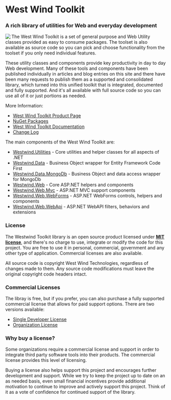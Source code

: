 ﻿# West Wind Toolkit
### A rich library of utilities for Web and everyday development
  
<img src="http://west-wind.com/WestwindToolkit/images/WestwindWebToolkit_128x128.png" align="left"/> The West Wind Toolkit is a set of general purpose and Web Utility classes provided as easy to consume packages. The toolset is also available as source code so you can pick and choose functionality from the toolset if you only need individual features.

These utility classes and components provide key productivity in day to day Web development. Many of these tools and components have been published individually in articles and blog entries on this site and there have been many requests to publish them as a supported and consolidated library, which turned into this unified toolkit that is integrated, documented and fully supported. And it's all available with full source code so you can use all of it or just portions as needed.	

More Information:

* [West Wind Toolkit Product Page](http://west-wind.com/westwindtoolkit/)
* [NuGet Packages](http://nuget.org/packages?q=Westwind.)
* [West Wind Toolkit Documentation](http://west-wind.com/westwindtoolkit/docs)
* [Change Log](Changelog.md)

The main components of the West Wind Toolkit are:

* [Westwind.Utilities](./Westwind.Utilities/) - Core utilities and helper classes for all aspects of .NET
* [Westwind.Data](./Westwind.Data) - Business Object wrapper for Entity Framework Code First
* [Westwind.Data.MongoDb](./Westwind.Data.MongoDb) - Business Object and data access wrapper for MongoDb
* [Westwind.Web](./Westwind.Web) - Core ASP.NET helpers and components
* [Westwind.Web.Mvc](./Westwind.Web.Mvc) - ASP.NET MVC support components
* [Westwind.Web.WebForms](./Westwind.Web.WebForms) - ASP.NET WebForms controls, helpers and components
* [Westwind.Web.WebApi](./Westwind.Web.WebApi) - ASP.NET WebAPI filters, behaviors and extensions

### License ###
The Westwind Toolkit library is an open source product licensed under **[MIT license](http://opensource.org/licenses/MIT)**, and there's no charge to use, integrate or modify the code for this project. You are free to use it in personal, commercial, government and any other type of application. Commercial licenses are also available.

All source code is copyright West Wind Technologies, regardless of changes made to them. Any source code modifications must leave the original copyright code headers intact.

### Commercial Licenses
The libray is free, but if you prefer, you can also purchase a fully supported commercial license that allows for paid support options. There are two versions available:

* [Single Developer License](http://store.west-wind.com/product/westwind_toolkit/)
* [Organization License](http://store.west-wind.com/product/westwind_toolkit_org/)

### Why buy a license?
Some organizations require a commercial license and support in order to integrate third party software tools into their products. The commercial license provides this level of licensing.

Buying a license also helps support this project and encourages further development and support. While we try to keep the project up to date on an as needed basis, even small financial incentives provide additional motivation to continue to improve and actively support this project. Think of it as a vote of confidence for continued support of the library.

